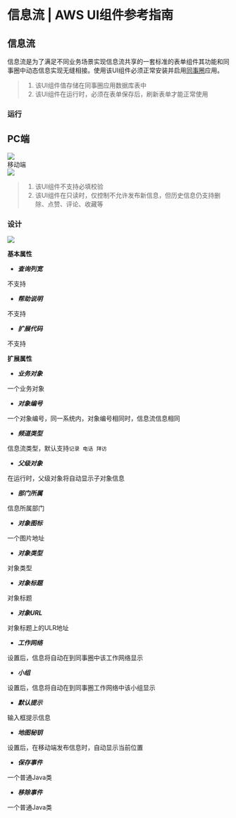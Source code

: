 # 信息流 | AWS UI组件参考指南

## 信息流

信息流是为了满足不同业务场景实现信息流共享的一套标准的表单组件其功能和同事圈中动态信息实现无缝相接。使用该UI组件必须正常安装并启用[同事圈](<https://docs.awspaas.com/apps/com.actionsoft.apps.network/>)应用。

>   1. 该UI组件值存储在同事圈应用数据库表中
>   2. 该UI组件在运行时，必须在表单保存后，刷新表单才能正常使用
> 

### 运行

PC端  
---  
![](https://docs.awspaas.com/reference-guide/aws-paas-ui-reference-guide/list/streamR1.png)  
移动端  
![](https://docs.awspaas.com/reference-guide/aws-paas-ui-reference-guide/list/streamR1_m.png)  
  
>   1. 该UI组件不支持必填校验
>   2. 该UI组件在只读时，仅控制不允许发布新信息，但历史信息仍支持删除、点赞、评论、收藏等
> 

### 设计

![](https://docs.awspaas.com/reference-guide/aws-paas-ui-reference-guide/list/streamD1.png)

**基本属性**

  * **_查询列宽_**

不支持

  * **_帮助说明_**

不支持

  * **_扩展代码_**

不支持

**扩展属性**

  * **_业务对象_**

一个业务对象

  * **_对象编号_**

一个对象编号，同一系统内，对象编号相同时，信息流信息相同

  * **_频道类型_**

信息流类型，默认支持`记录 电话 拜访`

  * **_父级对象_**

在运行时，父级对象将自动显示子对象信息

  * **_部门所属_**

信息所属部门

  * **_对象图标_**

一个图片地址

  * **_对象类型_**

对象类型

  * **_对象标题_**

对象标题

  * **_对象URL_**

对象标题上的ULR地址

  * **_工作网络_**

设置后，信息将自动在到同事圈中该工作网络显示

  * **_小组_**

设置后，信息将自动在到同事圈工作网络中该小组显示

  * **_默认提示_**

输入框提示信息

  * **_地图秘钥_**

设置后，在移动端发布信息时，自动显示当前位置

  * **_保存事件_**

一个普通Java类

  * **_移除事件_**

一个普通Java类
